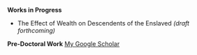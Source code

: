 **Works in Progress**

- The Effect of Wealth on Descendents of the Enslaved *(draft forthcoming)*

**Pre-Doctoral Work**
[My Google Scholar](https://scholar.google.com/citations?user=CfAcFbcAAAAJ&hl=en)
  
